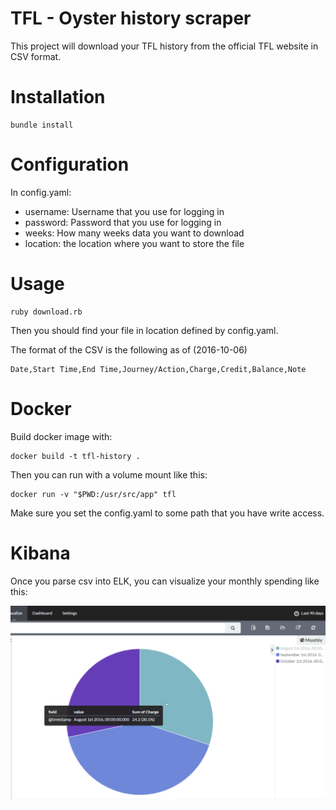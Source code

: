# TFL - Oyster history scraper

This project will download your TFL history from the official TFL website in CSV format.

# Installation

```
bundle install
```

# Configuration

In config.yaml:
* username: Username that you use for logging in
* password: Password that you use for logging in
* weeks: How many weeks data you want to download
* location: the location where you want to store the file

# Usage

```
ruby download.rb
```

Then you should find your file in location defined by config.yaml.

The format of the CSV is the following as of (2016-10-06)
```
Date,Start Time,End Time,Journey/Action,Charge,Credit,Balance,Note
```

# Docker

Build docker image with:
```
docker build -t tfl-history .
```
Then you can run with a volume mount like this:

```
docker run -v "$PWD:/usr/src/app" tfl
```

Make sure you set the config.yaml to some path that you have write access.

# Kibana

Once you parse csv into ELK, you can visualize your monthly spending like this:

![monthly spending](screenshot.png)

